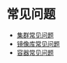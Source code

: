 # 常见问题


* [集群常见问题](compute/uk8s/q/cluster)  
* [镜像库常见问题](compute/uk8s/q/registry) 
* [容器常见问题](compute/uk8s/q/container) 